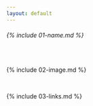 ```yaml
---
layout: default
---
```


###### {% include 01-name.md %}

<br>

{% include 02-image.md %}

<br>

{% include 03-links.md %}

